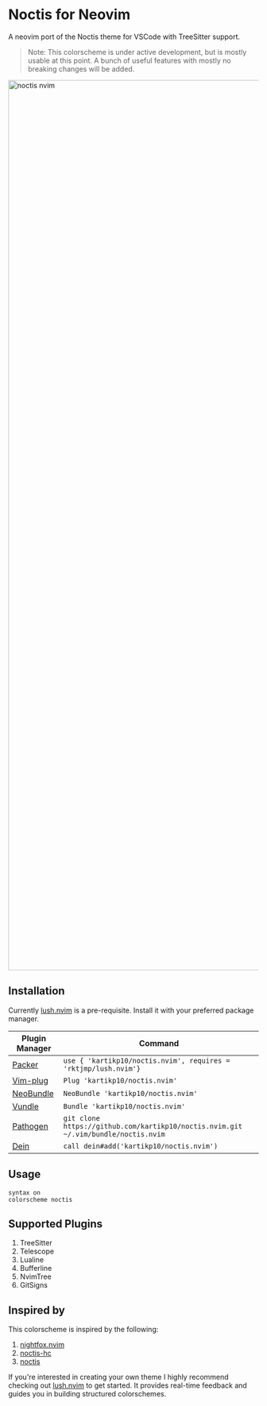 # Noctis for Neovim

A neovim port of the Noctis theme for VSCode with TreeSitter support.

> Note: This colorscheme is under active development, but is mostly usable at this point. A bunch of useful features with mostly no breaking changes will be added.

<img width="1792" alt="noctis nvim" src="https://user-images.githubusercontent.com/24954962/193131998-90f51940-a307-4af5-a225-01ee94c50991.png">

## Installation

Currently [lush.nvim](https://github.com/rktjmp/lush.nvim) is a pre-requisite. Install it with your preferred package manager. 


| Plugin Manager                                       | Command                                                                            |
| ---------------------------------------------------- | ---------------------------------------------------------------------------------- |
| [Packer](https://github.com/wbthomason/packer.nvim)  | `use { 'kartikp10/noctis.nvim', requires = 'rktjmp/lush.nvim'}`                                                      |
| [Vim-plug](https://github.com/junegunn/vim-plug)     | `Plug 'kartikp10/noctis.nvim'`                                                     |
| [NeoBundle](https://github.com/Shougo/neobundle.vim) | `NeoBundle 'kartikp10/noctis.nvim'`                                                |
| [Vundle](https://github.com/VundleVim/Vundle.vim)    | `Bundle 'kartikp10/noctis.nvim'`                                                   |
| [Pathogen](https://github.com/tpope/vim-pathogen)    | `git clone https://github.com/kartikp10/noctis.nvim.git ~/.vim/bundle/noctis.nvim` |
| [Dein](https://github.com/Shougo/dein.vim)           | `call dein#add('kartikp10/noctis.nvim')`                                           |

## Usage

```viml
syntax on
colorscheme noctis
```

## Supported Plugins

1. TreeSitter
2. Telescope
3. Lualine
4. Bufferline
5. NvimTree
6. GitSigns

## Inspired by

This colorscheme is inspired by the following:
1. [nightfox.nvim](https://github.com/EdenEast/nightfox.nvim) 
2. [noctis-hc](https://github.com/KamenKolev/noctis-hc) 
3. [noctis](https://github.com/liviuschera/noctis)

If you're interested in creating your own theme I highly recommend checking out [lush.nvim](https://github.com/rktjmp/lush.nvim) to get started. It provides real-time feedback and guides you in building structured colorschemes. 
